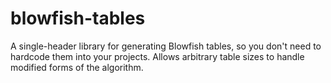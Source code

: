 # blowfish-tables
A single-header library for generating Blowfish tables, so you don't need to hardcode them into your
projects. Allows arbitrary table sizes to handle modified forms of the algorithm.